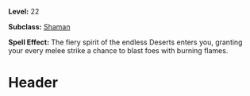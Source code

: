 <!-- TITLE: Spell: Spirit Of Inferno -->
<!-- SUBTITLE:  -->

**Level:** 22

**Subclass:** [Shaman](shaman)

**Spell Effect:** The fiery spirit of the endless Deserts enters you, granting your every melee strike a chance to blast foes with burning flames.

# Header